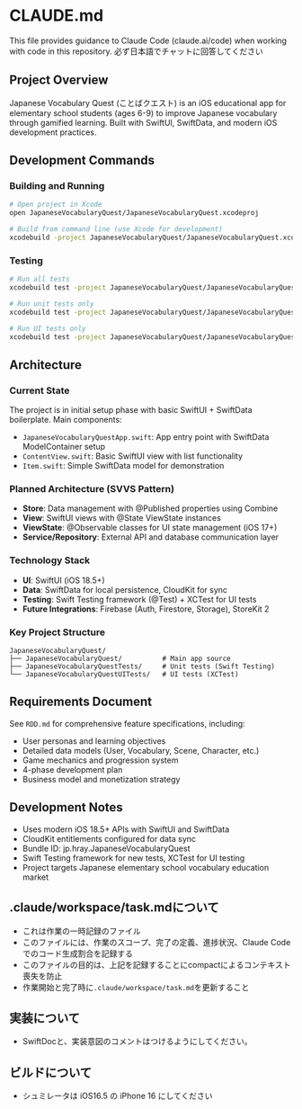 # CLAUDE.md

This file provides guidance to Claude Code (claude.ai/code) when working with code in this repository.
必ず日本語でチャットに回答してください

## Project Overview
Japanese Vocabulary Quest (ことばクエスト) is an iOS educational app for elementary school students (ages 6-9) to improve Japanese vocabulary through gamified learning. Built with SwiftUI, SwiftData, and modern iOS development practices.

## Development Commands

### Building and Running
```bash
# Open project in Xcode
open JapaneseVocabularyQuest/JapaneseVocabularyQuest.xcodeproj

# Build from command line (use Xcode for development)
xcodebuild -project JapaneseVocabularyQuest/JapaneseVocabularyQuest.xcodeproj -scheme JapaneseVocabularyQuest -destination 'platform=iOS Simulator,name=iPhone 15' build
```

### Testing
```bash
# Run all tests
xcodebuild test -project JapaneseVocabularyQuest/JapaneseVocabularyQuest.xcodeproj -scheme JapaneseVocabularyQuest -destination 'platform=iOS Simulator,name=iPhone 15'

# Run unit tests only
xcodebuild test -project JapaneseVocabularyQuest/JapaneseVocabularyQuest.xcodeproj -scheme JapaneseVocabularyQuest -destination 'platform=iOS Simulator,name=iPhone 15' -only-testing:JapaneseVocabularyQuestTests

# Run UI tests only
xcodebuild test -project JapaneseVocabularyQuest/JapaneseVocabularyQuest.xcodeproj -scheme JapaneseVocabularyQuest -destination 'platform=iOS Simulator,name=iPhone 15' -only-testing:JapaneseVocabularyQuestUITests
```

## Architecture

### Current State
The project is in initial setup phase with basic SwiftUI + SwiftData boilerplate. Main components:
- `JapaneseVocabularyQuestApp.swift`: App entry point with SwiftData ModelContainer setup
- `ContentView.swift`: Basic SwiftUI view with list functionality
- `Item.swift`: Simple SwiftData model for demonstration

### Planned Architecture (SVVS Pattern)
- **Store**: Data management with @Published properties using Combine
- **View**: SwiftUI views with @State ViewState instances
- **ViewState**: @Observable classes for UI state management (iOS 17+)
- **Service/Repository**: External API and database communication layer

### Technology Stack
- **UI**: SwiftUI (iOS 18.5+)
- **Data**: SwiftData for local persistence, CloudKit for sync
- **Testing**: Swift Testing framework (@Test) + XCTest for UI tests
- **Future Integrations**: Firebase (Auth, Firestore, Storage), StoreKit 2

### Key Project Structure
```
JapaneseVocabularyQuest/
├── JapaneseVocabularyQuest/          # Main app source
├── JapaneseVocabularyQuestTests/     # Unit tests (Swift Testing)
└── JapaneseVocabularyQuestUITests/   # UI tests (XCTest)
```

## Requirements Document
See `RDD.md` for comprehensive feature specifications, including:
- User personas and learning objectives
- Detailed data models (User, Vocabulary, Scene, Character, etc.)
- Game mechanics and progression system
- 4-phase development plan
- Business model and monetization strategy

## Development Notes
- Uses modern iOS 18.5+ APIs with SwiftUI and SwiftData
- CloudKit entitlements configured for data sync
- Bundle ID: jp.hray.JapaneseVocabularyQuest
- Swift Testing framework for new tests, XCTest for UI testing
- Project targets Japanese elementary school vocabulary education market

## .claude/workspace/task.mdについて

* これは作業の一時記録のファイル
* このファイルには、作業のスコープ、完了の定義、進捗状況、Claude Codeでのコード生成割合を記録する
* このファイルの目的は、上記を記録することにcompactによるコンテキスト喪失を防止
* 作業開始と完了時に`.claude/workspace/task.md`を更新すること

## 実装について

* SwiftDocと、実装意図のコメントはつけるようにしてください。

## ビルドについて

* シュミレータは iOS16.5 の iPhone 16 にしてください